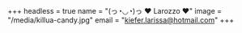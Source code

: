 +++
headless = true
name = "(っ◔◡◔)っ ♥ Larozzo ♥"
image = "/media/killua-candy.jpg"
email = "kiefer.larissa@hotmail.com"
+++
